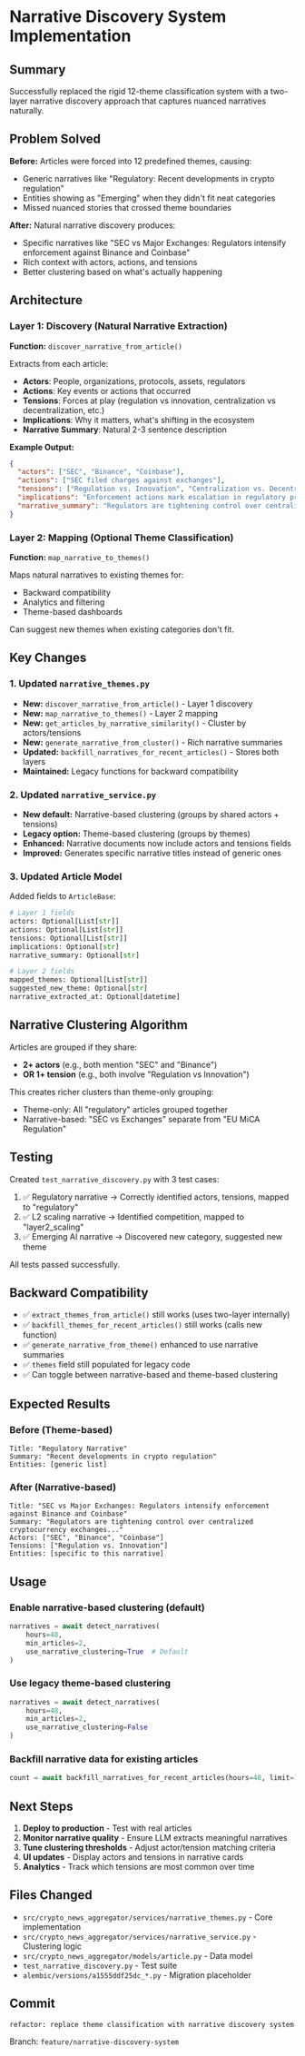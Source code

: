 # Narrative Discovery System Implementation

## Summary

Successfully replaced the rigid 12-theme classification system with a two-layer narrative discovery approach that captures nuanced narratives naturally.

## Problem Solved

**Before:** Articles were forced into 12 predefined themes, causing:
- Generic narratives like "Regulatory: Recent developments in crypto regulation"
- Entities showing as "Emerging" when they didn't fit neat categories
- Missed nuanced stories that crossed theme boundaries

**After:** Natural narrative discovery produces:
- Specific narratives like "SEC vs Major Exchanges: Regulators intensify enforcement against Binance and Coinbase"
- Rich context with actors, actions, and tensions
- Better clustering based on what's actually happening

## Architecture

### Layer 1: Discovery (Natural Narrative Extraction)
**Function:** `discover_narrative_from_article()`

Extracts from each article:
- **Actors**: People, organizations, protocols, assets, regulators
- **Actions**: Key events or actions that occurred
- **Tensions**: Forces at play (regulation vs innovation, centralization vs decentralization, etc.)
- **Implications**: Why it matters, what's shifting in the ecosystem
- **Narrative Summary**: Natural 2-3 sentence description

**Example Output:**
```json
{
  "actors": ["SEC", "Binance", "Coinbase"],
  "actions": ["SEC filed charges against exchanges"],
  "tensions": ["Regulation vs. Innovation", "Centralization vs. Decentralization"],
  "implications": "Enforcement actions mark escalation in regulatory pressure",
  "narrative_summary": "Regulators are tightening control over centralized cryptocurrency exchanges..."
}
```

### Layer 2: Mapping (Optional Theme Classification)
**Function:** `map_narrative_to_themes()`

Maps natural narratives to existing themes for:
- Backward compatibility
- Analytics and filtering
- Theme-based dashboards

Can suggest new themes when existing categories don't fit.

## Key Changes

### 1. Updated `narrative_themes.py`
- **New:** `discover_narrative_from_article()` - Layer 1 discovery
- **New:** `map_narrative_to_themes()` - Layer 2 mapping
- **New:** `get_articles_by_narrative_similarity()` - Cluster by actors/tensions
- **New:** `generate_narrative_from_cluster()` - Rich narrative summaries
- **Updated:** `backfill_narratives_for_recent_articles()` - Stores both layers
- **Maintained:** Legacy functions for backward compatibility

### 2. Updated `narrative_service.py`
- **New default:** Narrative-based clustering (groups by shared actors + tensions)
- **Legacy option:** Theme-based clustering (groups by themes)
- **Enhanced:** Narrative documents now include actors and tensions fields
- **Improved:** Generates specific narrative titles instead of generic ones

### 3. Updated Article Model
Added fields to `ArticleBase`:
```python
# Layer 1 fields
actors: Optional[List[str]]
actions: Optional[List[str]]
tensions: Optional[List[str]]
implications: Optional[str]
narrative_summary: Optional[str]

# Layer 2 fields
mapped_themes: Optional[List[str]]
suggested_new_theme: Optional[str]
narrative_extracted_at: Optional[datetime]
```

## Narrative Clustering Algorithm

Articles are grouped if they share:
- **2+ actors** (e.g., both mention "SEC" and "Binance")
- **OR 1+ tension** (e.g., both involve "Regulation vs Innovation")

This creates richer clusters than theme-only grouping:
- Theme-only: All "regulatory" articles grouped together
- Narrative-based: "SEC vs Exchanges" separate from "EU MiCA Regulation"

## Testing

Created `test_narrative_discovery.py` with 3 test cases:
1. ✅ Regulatory narrative → Correctly identified actors, tensions, mapped to "regulatory"
2. ✅ L2 scaling narrative → Identified competition, mapped to "layer2_scaling"
3. ✅ Emerging AI narrative → Discovered new category, suggested new theme

All tests passed successfully.

## Backward Compatibility

- ✅ `extract_themes_from_article()` still works (uses two-layer internally)
- ✅ `backfill_themes_for_recent_articles()` still works (calls new function)
- ✅ `generate_narrative_from_theme()` enhanced to use narrative summaries
- ✅ `themes` field still populated for legacy code
- ✅ Can toggle between narrative-based and theme-based clustering

## Expected Results

### Before (Theme-based)
```
Title: "Regulatory Narrative"
Summary: "Recent developments in crypto regulation"
Entities: [generic list]
```

### After (Narrative-based)
```
Title: "SEC vs Major Exchanges: Regulators intensify enforcement against Binance and Coinbase"
Summary: "Regulators are tightening control over centralized cryptocurrency exchanges..."
Actors: ["SEC", "Binance", "Coinbase"]
Tensions: ["Regulation vs. Innovation"]
Entities: [specific to this narrative]
```

## Usage

### Enable narrative-based clustering (default)
```python
narratives = await detect_narratives(
    hours=48,
    min_articles=2,
    use_narrative_clustering=True  # Default
)
```

### Use legacy theme-based clustering
```python
narratives = await detect_narratives(
    hours=48,
    min_articles=2,
    use_narrative_clustering=False
)
```

### Backfill narrative data for existing articles
```python
count = await backfill_narratives_for_recent_articles(hours=48, limit=100)
```

## Next Steps

1. **Deploy to production** - Test with real articles
2. **Monitor narrative quality** - Ensure LLM extracts meaningful narratives
3. **Tune clustering thresholds** - Adjust actor/tension matching criteria
4. **UI updates** - Display actors and tensions in narrative cards
5. **Analytics** - Track which tensions are most common over time

## Files Changed

- `src/crypto_news_aggregator/services/narrative_themes.py` - Core implementation
- `src/crypto_news_aggregator/services/narrative_service.py` - Clustering logic
- `src/crypto_news_aggregator/models/article.py` - Data model
- `test_narrative_discovery.py` - Test suite
- `alembic/versions/a1555ddf25dc_*.py` - Migration placeholder

## Commit

```
refactor: replace theme classification with narrative discovery system
```

Branch: `feature/narrative-discovery-system`
